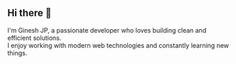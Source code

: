 ## Hi there 👋

I'm Ginesh JP, a passionate developer who loves building clean and efficient solutions.  
I enjoy working with modern web technologies and constantly learning new things.
